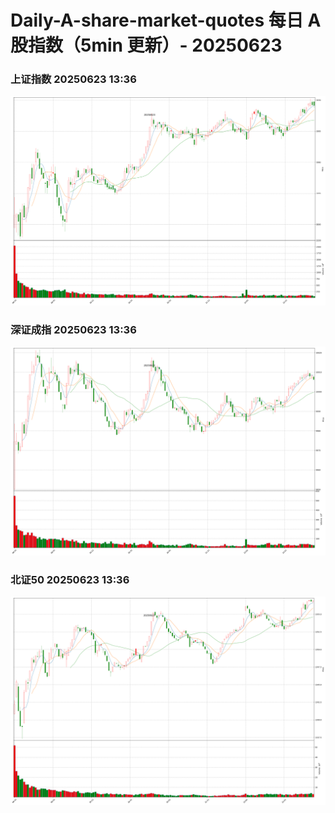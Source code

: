
# Daily-A-share-market-quotes 每日 A 股指数（5min 更新）- 20250623

### 上证指数 20250623 13:36
![](./fig/2025/6/20250623-sh000001.png)

### 深证成指 20250623 13:36
![](./fig/2025/6/20250623-sz399001.png)

### 北证50 20250623 13:36
![](./fig/2025/6/20250623-bj899050.png)
